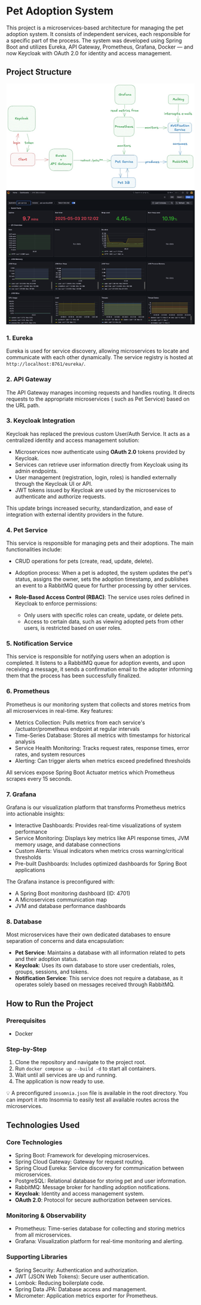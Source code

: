 # Pet Adoption System

This project is a microservices-based architecture for managing the pet adoption system. It consists of independent
services, each responsible for a specific part of the process. The system was developed using Spring Boot and utilizes
Eureka, API Gateway, Prometheus, Grafana, Docker — and now Keycloak with OAuth 2.0 for identity and access management.

## Project Structure

![Application Architecture Diagram](./assets/diagram.jpeg)
![Dashboard](./assets/dashboard.png)

### 1. Eureka

Eureka is used for service discovery, allowing microservices to locate and communicate with each other dynamically. The service registry is hosted at `http://localhost:8761/eureka/`.

### 2. API Gateway

The API Gateway manages incoming requests and handles routing. It directs requests to the appropriate microservices (
such as Pet Service) based on the URL path.

### 3. Keycloak Integration

Keycloak has replaced the previous custom User/Auth Service. It acts as a centralized identity and access management
solution:

* Microservices now authenticate using **OAuth 2.0** tokens provided by Keycloak.
* Services can retrieve user information directly from Keycloak using its admin endpoints.
* User management (registration, login, roles) is handled externally through the Keycloak UI or API.
* JWT tokens issued by Keycloak are used by the microservices to authenticate and authorize requests.

This update brings increased security, standardization, and ease of integration with external identity providers in the
future.

### 4. Pet Service

This service is responsible for managing pets and their adoptions. The main functionalities include:

* CRUD operations for pets (create, read, update, delete).
* Adoption process: When a pet is adopted, the system updates the pet's status, assigns the owner, sets the adoption
  timestamp, and publishes an event to a RabbitMQ queue for further processing by other services.
* **Role-Based Access Control (RBAC)**: The service uses roles defined in Keycloak to enforce permissions:

  * Only users with specific roles can create, update, or delete pets.
  * Access to certain data, such as viewing adopted pets from other users, is restricted based on user roles.

### 5. Notification Service

This service is responsible for notifying users when an adoption is completed. It listens to a RabbitMQ queue for
adoption events, and upon receiving a message, it sends a confirmation email to the adopter informing them that the
process has been successfully finalized.

### 6. Prometheus

Prometheus is our monitoring system that collects and stores metrics from all microservices in real-time. Key features:

* Metrics Collection: Pulls metrics from each service's /actuator/prometheus endpoint at regular intervals
* Time-Series Database: Stores all metrics with timestamps for historical analysis
* Service Health Monitoring: Tracks request rates, response times, error rates, and system resources
* Alerting: Can trigger alerts when metrics exceed predefined thresholds

All services expose Spring Boot Actuator metrics which Prometheus scrapes every 15 seconds.

### 7. Grafana

Grafana is our visualization platform that transforms Prometheus metrics into actionable insights:

* Interactive Dashboards: Provides real-time visualizations of system performance
* Service Monitoring: Displays key metrics like API response times, JVM memory usage, and database connections
* Custom Alerts: Visual indicators when metrics cross warning/critical thresholds
* Pre-built Dashboards: Includes optimized dashboards for Spring Boot applications

The Grafana instance is preconfigured with:

* A Spring Boot monitoring dashboard (ID: 4701)
* A Microservices communication map
* JVM and database performance dashboards

### 8. Database

Most microservices have their own dedicated databases to ensure separation of concerns and data encapsulation:

* **Pet Service**: Maintains a database with all information related to pets and their adoption status.
* **Keycloak**: Uses its own database to store user credentials, roles, groups, sessions, and tokens.
* **Notification Service**: This service does not require a database, as it operates solely based on messages received
  through RabbitMQ.

## How to Run the Project

### Prerequisites

* Docker

### Step-by-Step

1. Clone the repository and navigate to the project root.
2. Run `docker compose up --build -d` to start all containers.
3. Wait until all services are up and running.
4. The application is now ready to use.

💡 A preconfigured `insomnia.json` file is available in the root directory. You can import it into Insomnia to easily
test all available routes across the microservices.

## Technologies Used

### Core Technologies

* Spring Boot: Framework for developing microservices.
* Spring Cloud Gateway: Gateway for request routing.
* Spring Cloud Eureka: Service discovery for communication between microservices.
* PostgreSQL: Relational database for storing pet and user information.
* RabbitMQ: Message broker for handling adoption notifications.
* **Keycloak**: Identity and access management system.
* **OAuth 2.0**: Protocol for secure authorization between services.

### Monitoring & Observability

* Prometheus: Time-series database for collecting and storing metrics from all microservices.
* Grafana: Visualization platform for real-time monitoring and alerting.

### Supporting Libraries

* Spring Security: Authentication and authorization.
* JWT (JSON Web Tokens): Secure user authentication.
* Lombok: Reducing boilerplate code.
* Spring Data JPA: Database access and management.
* Micrometer: Application metrics exporter for Prometheus.
